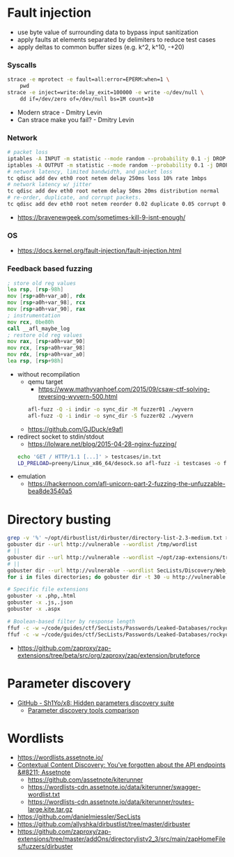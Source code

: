 # Fault injection

- use byte value of surrounding data to bypass input sanitization
- apply faults at elements separated by delimiters to reduce test cases
- apply deltas to common buffer sizes (e.g. k^2, k^10, -+20)

### Syscalls

```bash
strace -e mprotect -e fault=all:error=EPERM:when=1 \
    pwd
strace -e inject=write:delay_exit=100000 -e write -o/dev/null \
    dd if=/dev/zero of=/dev/null bs=1M count=10
```

- Modern strace - Dmitry Levin
- Can strace make you fail? - Dmitry Levin

### Network

```bash
# packet loss
iptables -A INPUT -m statistic --mode random --probability 0.1 -j DROP
iptables -A OUTPUT -m statistic --mode random --probability 0.1 -j DROP
# network latency, limited bandwidth, and packet loss
tc qdisc add dev eth0 root netem delay 250ms loss 10% rate 1mbps
# network latency w/ jitter
tc qdisc add dev eth0 root netem delay 50ms 20ms distribution normal
# re-order, duplicate, and corrupt packets.
tc qdisc add dev eth0 root netem reorder 0.02 duplicate 0.05 corrupt 0.01
```

- https://bravenewgeek.com/sometimes-kill-9-isnt-enough/

### OS

- https://docs.kernel.org/fault-injection/fault-injection.html

### Feedback based fuzzing

```fasm
; store old reg values
lea rsp, [rsp-98h]
mov [rsp+a0h+var_a0], rdx
mov [rsp+a0h+var_98], rcx
mov [rsp+a0h+var_90], rax
; instrumentation
mov rcx, 0be80h
call __afl_maybe_log
; restore old reg values
mov rax, [rsp+a0h+var_90]
mov rcx, [rsp+a0h+var_98]
mov rdx, [rsp+a0h+var_a0]
lea rsp, [rsp+98h]
```

- without recompilation
    - qemu target
        - https://www.mathyvanhoef.com/2015/09/csaw-ctf-solving-reversing-wyvern-500.html
        ```bash
        afl-fuzz -Q -i indir -o sync_dir -M fuzzer01 ./wyvern
        afl-fuzz -Q -i indir -o sync_dir -S fuzzer02 ./wyvern
        ```
    - https://github.com/GJDuck/e9afl
- redirect socket to stdin/stdout
    - https://lolware.net/blog/2015-04-28-nginx-fuzzing/
    ```bash
    echo 'GET / HTTP/1.1 [...]' > testcases/in.txt
    LD_PRELOAD=preeny/Linux_x86_64/desock.so afl-fuzz -i testcases -o findings ./nginx
    ```
- emulation
    - https://hackernoon.com/afl-unicorn-part-2-fuzzing-the-unfuzzable-bea8de3540a5

# Directory busting

```bash
grep -v '%' ~/opt/dirbustlist/dirbuster/directory-list-2.3-medium.txt > /tmp/wordlist
gobuster dir --url http://vulnerable --wordlist /tmp/wordlist
# ||
gobuster dir --url http://vulnerable --wordlist ~/opt/zap-extensions/tree/master/addOns/directorylistv2_3/src/main/zapHomeFiles/fuzzers/dirbuster/directory-list-2.3-medium.txt
# ||
gobuster dir --url http://vulnerable --wordlist SecLists/Discovery/Web_Content/raft-large-files.txt
for i in files directories; do gobuster dir -t 30 -u http://vulnerable -w SecLists/Discovery/Web_Content/raft-medium-$i.txt; done

# Specific file extensions
gobuster -x .php,.html
gobuster -x .js,.json
gobuster -x .aspx

# Boolean-based filter by response length
ffuf -c -w ~/code/guides/ctf/SecLists/Passwords/Leaked-Databases/rockyou-75.txt -u 'https://foo?FUZZ' -fs 123
ffuf -c -w ~/code/guides/ctf/SecLists/Passwords/Leaked-Databases/rockyou-75.txt -u 'https://foo?bar=FUZZ' -fs 234
```

- https://github.com/zaproxy/zap-extensions/tree/beta/src/org/zaproxy/zap/extension/bruteforce

# Parameter discovery

- [GitHub \- Sh1Yo/x8: Hidden parameters discovery suite](https://github.com/sh1yo/x8)
    - [Parameter discovery tools comparison](https://4rt.one/blog/1.html)

# Wordlists

- https://wordlists.assetnote.io/
- [Contextual Content Discovery: You've forgotten about the API endpoints &\#8211; Assetnote](https://blog.assetnote.io/2021/04/05/contextual-content-discovery/)
    - https://github.com/assetnote/kiterunner
    - https://wordlists-cdn.assetnote.io/data/kiterunner/swagger-wordlist.txt
    - https://wordlists-cdn.assetnote.io/data/kiterunner/routes-large.kite.tar.gz
- https://github.com/danielmiessler/SecLists
- https://github.com/allyshka/dirbustlist/tree/master/dirbuster
- https://github.com/zaproxy/zap-extensions/tree/master/addOns/directorylistv2_3/src/main/zapHomeFiles/fuzzers/dirbuster
